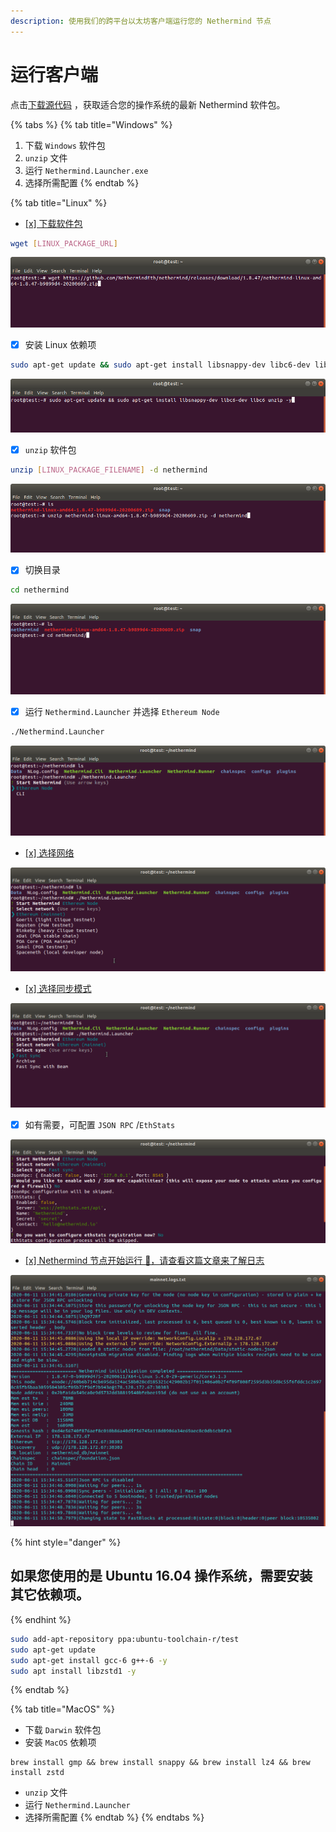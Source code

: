 ```yaml
---
description: 使用我们的跨平台以太坊客户端运行您的 Nethermind 节点
---
```


# 运行客户端

点击[下载源代码](../download-sources/) ，获取适合您的操作系统的最新 Nethermind 软件包。

{% tabs %}
{% tab title="Windows" %}
1. 下载 `Windows` 软件包
2. `unzip` 文件
3. 运行 `Nethermind.Launcher.exe`
4. 选择所需配置
{% endtab %}

{% tab title="Linux" %}
* [\[x\] 下载软件包](../download-sources/)

```bash
wget [LINUX_PACKAGE_URL]
```

![&#x4F7F;&#x7528; wget &#x5DE5;&#x5177;&#x4E0B;&#x8F7D;&#x8F6F;&#x4EF6;&#x5305;](../../.gitbook/assets/image%20%282%29.png)

* [x] 安装 Linux 依赖项

```bash
sudo apt-get update && sudo apt-get install libsnappy-dev libc6-dev libc6 unzip -y
```

![&#x5B89;&#x88C5; Linux &#x4F9D;&#x8D56;&#x9879;](../../.gitbook/assets/image%20%2816%29.png)

* [x] `unzip` 软件包

```bash
unzip [LINUX_PACKAGE_FILENAME] -d nethermind
```

![&#x89E3;&#x538B;&#x8F6F;&#x4EF6;&#x5305;](../../.gitbook/assets/image%20%287%29.png)

* [x] 切换目录

```bash
cd nethermind
```

![&#x5207;&#x6362;&#x76EE;&#x5F55;](../../.gitbook/assets/image%20%288%29.png)

* [x] 运行 `Nethermind.Launcher` 并选择 `Ethereum Node`

```bash
./Nethermind.Launcher
```

![&#x8FD0;&#x884C; Nethermind.Launcher](../../.gitbook/assets/image%20%2819%29.png)

* [\[x\] 选择网络](../networks.md)

![&#x9009;&#x62E9;&#x7F51;&#x7EDC;](../../.gitbook/assets/image%20%2814%29.png)

* [\[x\] 选择同步模式](../sync-modes.md)

![&#x9009;&#x62E9;&#x540C;&#x6B65;&#x6A21;&#x5F0F;](../../.gitbook/assets/image%20%285%29.png)

* [x] 如有需要，可配置 `JSON RPC` /`EthStats`

![JSON RPC / EthStats &#x914D;&#x7F6E;](../../.gitbook/assets/image%20%2813%29.png)

* [\[x\] Nethermind 节点开始运行 🎉，请查看这篇文章来了解日志](../../#explaining-nethermind-logs)

![&#x6B63;&#x5728;&#x8FD0;&#x884C;&#x4EE5;&#x592A;&#x574A;&#x4E3B;&#x7F51;&#x7684; Nethermind &#x5BA2;&#x6237;&#x7AEF;](../../.gitbook/assets/image%20%2818%29.png)

{% hint style="danger" %}
## 如果您使用的是 Ubuntu 16.04 操作系统，需要安装其它依赖项。
{% endhint %}

```bash
sudo add-apt-repository ppa:ubuntu-toolchain-r/test
sudo apt-get update
sudo apt-get install gcc-6 g++-6 -y
sudo apt install libzstd1 -y
```
{% endtab %}

{% tab title="MacOS" %}
* 下载 `Darwin` 软件包
* 安装 `MacOS` 依赖项

```text
brew install gmp && brew install snappy && brew install lz4 && brew install zstd
```

* `unzip` 文件
* 运行 `Nethermind.Launcher`
* 选择所需配置
{% endtab %}
{% endtabs %}

